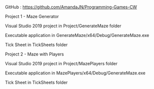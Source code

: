 GitHub : https://github.com/AmandaJN/Programming-Games-CW

Project 1 - Maze Generator

Visual Studio 2019 project in Project/GenerateMaze folder

Executable application in GenerateMaze/x64/Debug/GenerateMaze.exe

Tick Sheet in TickSheets folder


Project 2 - Maze with Players

Visual Studio 2019 project in Project/MazePlayers folder

Executable application in MazePlayers/x64/Debug/GenerateMaze.exe

Tick Sheet in TickSheets folder